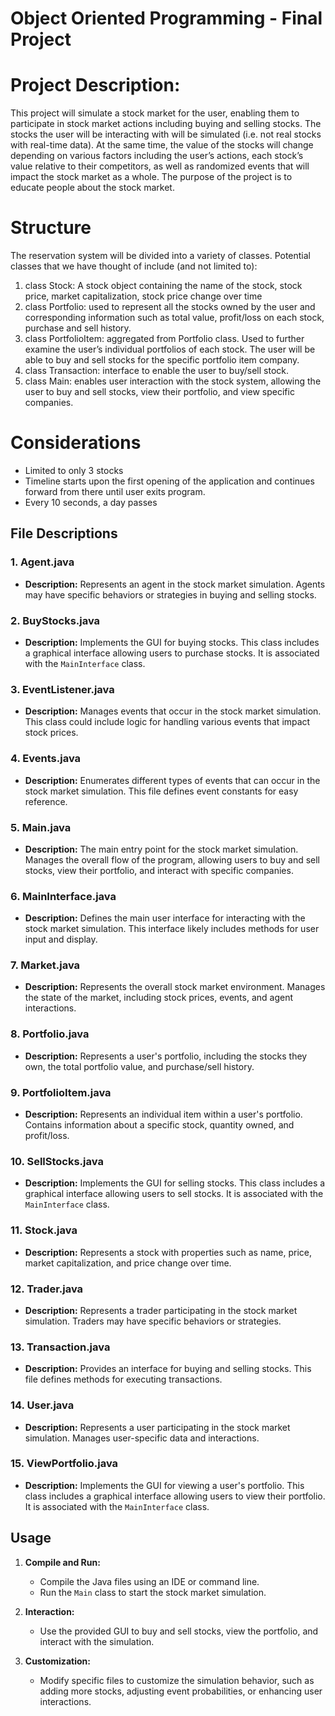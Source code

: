 # Object Oriented Programming - Final Project

# Project Description:
  This project will simulate a stock market for the user, enabling them to participate in stock
  market actions including buying and selling stocks. The stocks the user will be interacting with
  will be simulated (i.e. not real stocks with real-time data). At the same time, the value of the
  stocks will change depending on various factors including the user’s actions, each stock’s value
  relative to their competitors, as well as randomized events that will impact the stock market as a
  whole. The purpose of the project is to educate people about the stock market.
# Structure
  The reservation system will be divided into a variety of classes. Potential classes that we have
  thought of include (and not limited to):
  1) class Stock: A stock object containing the name of the stock, stock price, market
  capitalization, stock price change over time
  2) class Portfolio: used to represent all the stocks owned by the user and corresponding
  information such as total value, profit/loss on each stock, purchase and sell history.
  3) class PortfolioItem: aggregated from Portfolio class. Used to further examine the user’s
  individual portfolios of each stock. The user will be able to buy and sell stocks for the specific
  portfolio item company.
  4) class Transaction: interface to enable the user to buy/sell stock.
  5) class Main: enables user interaction with the stock system, allowing the user to buy and sell
  stocks, view their portfolio, and view specific companies.
# Considerations
  - Limited to only 3 stocks
  - Timeline starts upon the first opening of the application and continues forward from there
    until user exits program.
  - Every 10 seconds, a day passes


## File Descriptions

### 1. Agent.java
- **Description:** Represents an agent in the stock market simulation. Agents may have specific behaviors or strategies in buying and selling stocks.

### 2. BuyStocks.java
- **Description:** Implements the GUI for buying stocks. This class includes a graphical interface allowing users to purchase stocks. It is associated with the `MainInterface` class.

### 3. EventListener.java
- **Description:** Manages events that occur in the stock market simulation. This class could include logic for handling various events that impact stock prices.

### 4. Events.java
- **Description:** Enumerates different types of events that can occur in the stock market simulation. This file defines event constants for easy reference.

### 5. Main.java
- **Description:** The main entry point for the stock market simulation. Manages the overall flow of the program, allowing users to buy and sell stocks, view their portfolio, and interact with specific companies.

### 6. MainInterface.java
- **Description:** Defines the main user interface for interacting with the stock market simulation. This interface likely includes methods for user input and display.

### 7. Market.java
- **Description:** Represents the overall stock market environment. Manages the state of the market, including stock prices, events, and agent interactions.

### 8. Portfolio.java
- **Description:** Represents a user's portfolio, including the stocks they own, the total portfolio value, and purchase/sell history.

### 9. PortfolioItem.java
- **Description:** Represents an individual item within a user's portfolio. Contains information about a specific stock, quantity owned, and profit/loss.

### 10. SellStocks.java
- **Description:** Implements the GUI for selling stocks. This class includes a graphical interface allowing users to sell stocks. It is associated with the `MainInterface` class.

### 11. Stock.java
- **Description:** Represents a stock with properties such as name, price, market capitalization, and price change over time.

### 12. Trader.java
- **Description:** Represents a trader participating in the stock market simulation. Traders may have specific behaviors or strategies.

### 13. Transaction.java
- **Description:** Provides an interface for buying and selling stocks. This file defines methods for executing transactions.

### 14. User.java
- **Description:** Represents a user participating in the stock market simulation. Manages user-specific data and interactions.

### 15. ViewPortfolio.java
- **Description:** Implements the GUI for viewing a user's portfolio. This class includes a graphical interface allowing users to view their portfolio. It is associated with the `MainInterface` class.

## Usage

1. **Compile and Run:**
   - Compile the Java files using an IDE or command line.
   - Run the `Main` class to start the stock market simulation.

2. **Interaction:**
   - Use the provided GUI to buy and sell stocks, view the portfolio, and interact with the simulation.

3. **Customization:**
   - Modify specific files to customize the simulation behavior, such as adding more stocks, adjusting event probabilities, or enhancing user interactions.
